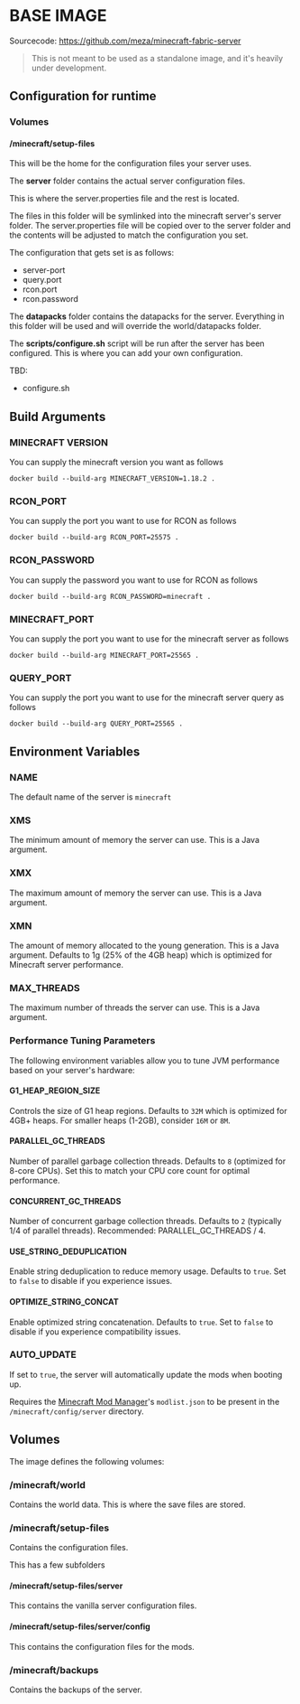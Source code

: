# BASE IMAGE

Sourcecode: https://github.com/meza/minecraft-fabric-server

> This is not meant to be used as a standalone image, and it's heavily under development.

## Configuration for runtime

### Volumes

#### /minecraft/setup-files

This will be the home for the configuration files your server uses.

The **server** folder contains the actual server configuration files.

This is where the server.properties file and the rest is located.

The files in this folder will be symlinked into the minecraft server's server folder.
The server.properties file will be copied over to the server folder and the contents will be adjusted
to match the configuration you set.

The configuration that gets set is as follows:
- server-port
- query.port
- rcon.port
- rcon.password

The **datapacks** folder contains the datapacks for the server.
Everything in this folder will be used and will override the world/datapacks folder.

The **scripts/configure.sh** script will be run after the server has been configured.
This is where you can add your own configuration.


TBD:

- configure.sh

## Build Arguments

### MINECRAFT VERSION

You can supply the minecraft version you want as follows

`docker build --build-arg MINECRAFT_VERSION=1.18.2 .`

### RCON_PORT

You can supply the port you want to use for RCON as follows

`docker build --build-arg RCON_PORT=25575 .`

### RCON_PASSWORD

You can supply the password you want to use for RCON as follows

`docker build --build-arg RCON_PASSWORD=minecraft .`

### MINECRAFT_PORT

You can supply the port you want to use for the minecraft server as follows

`docker build --build-arg MINECRAFT_PORT=25565 .`

### QUERY_PORT

You can supply the port you want to use for the minecraft server query as follows

`docker build --build-arg QUERY_PORT=25565 .`

## Environment Variables

### NAME

The default name of the server is `minecraft`

### XMS

The minimum amount of memory the server can use. This is a Java argument.

### XMX

The maximum amount of memory the server can use. This is a Java argument.

### XMN

The amount of memory allocated to the young generation. This is a Java argument. 
Defaults to 1g (25% of the 4GB heap) which is optimized for Minecraft server performance.

### MAX_THREADS

The maximum number of threads the server can use. This is a Java argument.

### Performance Tuning Parameters

The following environment variables allow you to tune JVM performance based on your server's hardware:

#### G1_HEAP_REGION_SIZE

Controls the size of G1 heap regions. Defaults to `32M` which is optimized for 4GB+ heaps. 
For smaller heaps (1-2GB), consider `16M` or `8M`.

#### PARALLEL_GC_THREADS

Number of parallel garbage collection threads. Defaults to `8` (optimized for 8-core CPUs).
Set this to match your CPU core count for optimal performance.

#### CONCURRENT_GC_THREADS

Number of concurrent garbage collection threads. Defaults to `2` (typically 1/4 of parallel threads).
Recommended: PARALLEL_GC_THREADS / 4.

#### USE_STRING_DEDUPLICATION

Enable string deduplication to reduce memory usage. Defaults to `true`.
Set to `false` to disable if you experience issues.

#### OPTIMIZE_STRING_CONCAT

Enable optimized string concatenation. Defaults to `true`.
Set to `false` to disable if you experience compatibility issues.

### AUTO_UPDATE

If set to `true`, the server will automatically update the mods when booting up.

Requires the [Minecraft Mod Manager](https://github.com/meza/minecraft-mod-manager)'s `modlist.json` to be present in the `/minecraft/config/server` directory.

## Volumes

The image defines the following volumes:

### /minecraft/world

Contains the world data. This is where the save files are stored.

### /minecraft/setup-files

Contains the configuration files.

This has a few subfolders

#### /minecraft/setup-files/server

This contains the vanilla server configuration files.

#### /minecraft/setup-files/server/config

This contains the configuration files for the mods.


### /minecraft/backups

Contains the backups of the server.
